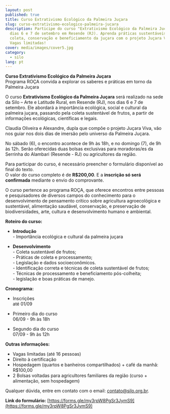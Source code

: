 ```yaml
---
layout: post
published: true
title: Curso Extrativismo Ecológico da Palmeira Juçara
slug: curso-extrativismo-ecologico-palmeira-jucara
description: Participe do curso "Extrativismo Ecológico da Palmeira Juçara", nos
  dias 6 e 7 de setembro em Resende (RJ). Aprenda práticas sustentáveis de
  coleta, conservação e beneficiamento da juçara com o projeto Juçara Viva.
  Vagas limitadas!
cover: media/images/cover5.jpg
category:
  - silo
lang: pt
---
```

**Curso Extrativismo Ecológico da Palmeira Juçara**  
Programa ROÇA convida a explorar os saberes e práticas em torno da Palmeira Juçara

O curso **Extrativismo Ecológico da Palmeira Juçara** será realizado na sede da Silo – Arte e Latitude Rural, em Resende (RJ), nos dias 6 e 7 de setembro. Ele abordará a importância ecológica, social e cultural da palmeira juçara, passando pela coleta sustentável de frutos, a partir de informações ecológicas, científicas e legais. 

Claudia Oliveira e Alexandre, dupla que compõe o projeto Juçara Viva, vão nos guiar nos dois dias de imersão pelo universo da Palmeira Juçara.

No sábado (6), o encontro acontece de 9h às 18h, e no domingo (7), de 9h às 12h. Serão oferecidas duas bolsas exclusivas para moradoras/es da Serrinha do Alambari (Resende \- RJ) ou agricultores da região.

Para participar do curso, é necessário preencher o formulário disponível ao final do texto.   
O valor do curso completo é de  **R$200,00**.  E a **inscrição só será confirmada** mediante o envio do comprovante.

O curso pertence ao programa ROÇA, que oferece encontros entre pessoas e pesquisadores de diversos campos do conhecimento para o desenvolvimento de pensamento crítico sobre agricultura agroecológica e sustentável, alimentação saudável, conservação, e preservação de biodiversidades, arte, cultura e desenvolvimento humano e ambiental. 

**Roteiro do curso:**

- **Introdução**  
  \- Importância ecológica e cultural da palmeira juçara

- **Desenvolvimento**  
  \- Coleta sustentável de frutos;  
  \- Práticas de coleta e processamento;  
  \- Legislação e dados socioeconômicos.  
  \- Identificação correta e técnicas de coleta sustentável de frutos;   
  \- Técnicas de processamento e beneficiamento pós-colheita;   
  \- legislação e boas práticas de manejo.

**Cronograma:**

- Inscrições   
  até 01/09  
    
- Primeiro dia do curso  
  06/09 \- 9h às 18h  
    
- Segundo dia do curso   
  07/09 \-  9h às 12h

**Outras informações:**

- Vagas limitadas (até 16 pessoas)  
- Direito à certificação  
- Hospedagem (quartos e banheiros compartilhados) \+ café da manhã: R$100,00  
- 2 Bolsas voltadas para agricultores familiares da região (curso \+ alimentação, sem hospedagem)

Qualquer dúvida, entre em contato com o email: [contato@silo.org.br](mailto:contato@silo.org.br). 

**Link do formulário:** [https://forms.gle/my3rpW8PgSr3JymS9](https://forms.gle/my3rpW8PgSr3JymS9)  
